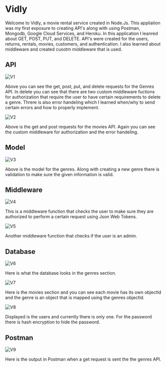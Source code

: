 
# Vidly

Welcome to Vidly, a movie rental service created in Node.Js. This appliation was my first exposure to creating API's along with using Postman, Mongodb, Google Cloud Services, and Heroku.
In this application I leanred about GET, POST, PUT, and DELETE. API's were created for the users, returns, rentals, movies, customers, and authentication. 
I also learned about middleware and created cusotm middleware that is used. 

## API

![V1](https://user-images.githubusercontent.com/61571857/114423154-8421f500-9b7c-11eb-8b8a-8bf2c2b79bfe.JPG)

Above you can see the get, post, put, and delete requests for the Genres API. In delete you can see that there are two custom middleware fuctions for authorization that require the user to have certain requirements to delete a genre. Threre is also error handeling which I learned when/why to send certain errors and how to properly implement.   

![V2](https://user-images.githubusercontent.com/61571857/114424303-951f3600-9b7d-11eb-925c-921860ac324c.JPG)

Above is the get and post requests for the movies API. Again you can see the custom middleware for authorization and the error handeling. 

## Model

![V3](https://user-images.githubusercontent.com/61571857/114424649-f2b38280-9b7d-11eb-8964-ccd90c05f320.JPG)

Above is the model for the genres. Along with creating a new genre there is validation to make sure the given information is valid. 

## Middleware

![V4](https://user-images.githubusercontent.com/61571857/114425221-7a00f600-9b7e-11eb-9e6f-9820b4d5e6c1.JPG)

This is a middleware function that checks the user to make sure they are authorized to perform a certain request using Json Web Tokens.

![V5](https://user-images.githubusercontent.com/61571857/114425476-b9c7dd80-9b7e-11eb-8ca8-057f10399acb.JPG)

Another middleware function that checks if the user is an admin. 

##  Database

![V6](https://user-images.githubusercontent.com/61571857/114426923-2abbc500-9b80-11eb-9afd-8799f3890208.JPG)

Here is what the database looks in the genres section. 

![V7](https://user-images.githubusercontent.com/61571857/114427038-4d4dde00-9b80-11eb-8382-7d72dbfb0401.JPG)

Here is the movies section and you can see each movie has its own objectId and the genre is an object that is mapped using the genres objectId.

![V8](https://user-images.githubusercontent.com/61571857/114427291-90a84c80-9b80-11eb-98e8-3fdd2f5c75f9.JPG)

Displayed is the users and currently there is only one. For the password there is hash encryption to hide the password. 

## Postman 

![V9](https://user-images.githubusercontent.com/61571857/114427672-ef6dc600-9b80-11eb-97af-eb1df5dfe3c6.JPG)

Here is the output in Postman when a get request is sent the the genres API.





